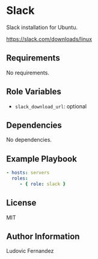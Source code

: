 # Slack

Slack installation for Ubuntu.

https://slack.com/downloads/linux

## Requirements

No requirements.

## Role Variables

- `slack_download_url`: optional


## Dependencies

No dependencies.

## Example Playbook

```yml
- hosts: servers
  roles:
     - { role: slack }
```

## License

MIT

## Author Information

Ludovic Fernandez
